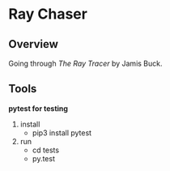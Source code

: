 # Ray Chaser

## Overview
Going through *The Ray Tracer* by Jamis Buck.

## Tools

**pytest for testing**
  1. install
      - pip3 install pytest
  2. run
      - cd tests
      - py.test

